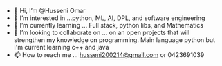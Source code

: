 - 👋 Hi, I’m @Husseni Omar
- 👀 I’m interested in ...python, ML, AI, DPL, and software engineering
- 🌱 I’m currently learning ... Full stack, python libs, and Mathematics
- 💞️ I’m looking to collaborate on ... on an open projects that will strengthen my knowledge on programming. Main language python but I'm current learning c++ and java
- 📫 How to reach me ... husseni200214@gmail.com or 0423691039

<!---
Gideon1708/Gideon1708 is a ✨ special ✨ repository because its `README.md` (this file) appears on your GitHub profile.
You can click the Preview link to take a look at your changes.
--->
